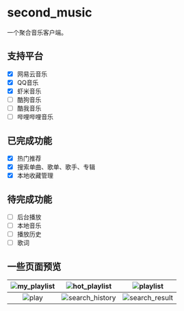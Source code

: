 # second_music
一个聚合音乐客户端。

## 支持平台
- [x] 网易云音乐
- [x] QQ音乐
- [x] 虾米音乐
- [ ] 酷狗音乐
- [ ] 酷我音乐
- [ ] 哔哩哔哩音乐

## 已完成功能
- [x] 热门推荐
- [x] 搜索单曲、歌单、歌手、专辑
- [x] 本地收藏管理

## 待完成功能
- [ ] 后台播放
- [ ] 本地音乐
- [ ] 播放历史
- [ ] 歌词

## 一些页面预览
| ![my_playlist](https://github.com/cooaer/second_music/blob/master/screenshots/my_playlist.jpg?raw=true) | ![hot_playlist](https://github.com/cooaer/second_music/blob/master/screenshots/hot_playlist.jpg?raw=true) | ![playlist](https://github.com/cooaer/second_music/blob/master/screenshots/playlist.jpg?raw=true) |
| :------: | :------: | :------: |
| ![play](https://github.com/cooaer/second_music/blob/master/screenshots/play.jpg?raw=true) | ![search_history](https://github.com/cooaer/second_music/blob/master/screenshots/search_history.jpg?raw=true) | ![search_result](https://github.com/cooaer/second_music/blob/master/screenshots/search_result.jpg?raw=true) |